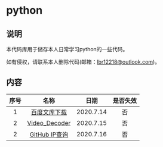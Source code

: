 # python

## 说明

本代码库用于储存本人日常学习python的一些代码。

如有侵权，请联系本人删除代码(邮箱：lbr12218@outlook.com)。

## 内容

| 序号 |     名称     |   日期    | 是否失效 |
| :--: | :----------: | :-------: | :------: |
|  1   | [百度文库下载](https://github.com/12218/python/tree/master/wenku) | 2020.7.14 |    否    |
|  2   | [Video_Decoder](https://github.com/12218/python/tree/master/video_decoder) | 2020.7.15 |    否    |
|  2   | [GitHub IP查询](https://github.com/12218/python/tree/master/github_ip) | 2020.7.16 |    否    |
